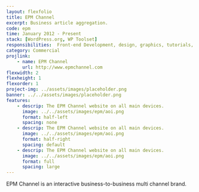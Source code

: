 ```yaml
---
layout: flexfolio
title: EPM Channel
excerpt: Business article aggregation.
code: epm
time: January 2012 - Present
stack: [WordPress.org, WP Toolset]
responsibilities:  Front-end Development, design, graphics, tutorials, server management
category: Commercial
projlink:
    - name: EPM Channel
      url: http://www.epmchannel.com
flexwidth: 2
flexheight: 1
flexorder: 1
project-img: ../assets/images/placeholder.png
banner: ../../assets/images/placeholder.png
features:
    - descrip: The EPM Channel website on all main devices.
      image: ../../assets/images/epm/aoi.png
      format: half-left
      spacing: none
    - descrip: The EPM Channel website on all main devices.
      image: ../../assets/images/epm/aoi.png
      format: half-right
      spacing: default
    - descrip: The EPM Channel website on all main devices.
      image: ../../assets/images/epm/aoi.png
      format: full
      spacing: large
---
```

EPM Channel is an interactive business-to-business multi channel brand.
